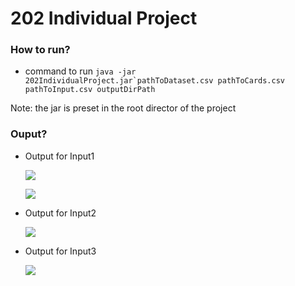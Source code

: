 # 202 Individual Project


### How to run?

 - command to run 
 ```java -jar 202IndividualProject.jar`pathToDataset.csv pathToCards.csv pathToInput.csv outputDirPath```

Note: the jar is preset in the root director of the project

### Ouput?

 - Output for Input1
   
   ![](202IndividualProject/src/screenshots/out1.PNG)
  
   ![](202IndividualProject/src/screenshots/Card1.PNG)




- Output for Input2

  ![](202IndividualProject/src/screenshots/output2.PNG)


- Output for Input3

  ![](202IndividualProject/src/screenshots/out3.PNG)

